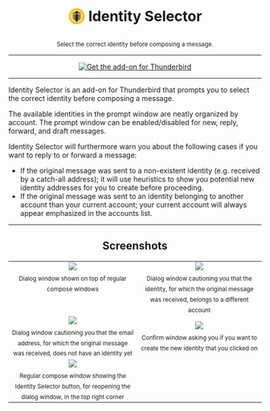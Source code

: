 <h1 align="center"><sub><img src="src/html/img/icon.svg" width="34" height="34"></sub> Identity Selector</h1>
<p align="center"><sub>Select the correct identity before composing a message.</sub></p>

---

<p align="center">
  <a href="https://addons.thunderbird.net/thunderbird/addon/identity-selector/">
    <img src="https://github.com/Codifier/IdentitySelector/assets/5677621/3c5996ee-112a-4a58-8123-1b53451a1c06" width="150" alt="Get the add-on for Thunderbird">
  </a>
</p>

---

Identity Selector is an add-on for Thunderbird that prompts you to select the correct identity before composing a message.

The available identities in the prompt window are neatly organized by account. The prompt window can be enabled/disabled for new, reply, forward, and draft messages.

Identity Selector will furthermore warn you about the following cases if you want to reply to or forward a message:

- If the original message was sent to a non-existent identity (e.g. received by a catch-all address); it will use heuristics to show you potential new identity addresses for you to create before proceeding.
- If the original message was sent to an identity belonging to another account than your current account; your current account will always appear emphasized in the accounts list.

---
<h2 align="center">Screenshots</h2>
<table align="center" border="0">
  <tr>
    <td align="center" valign="top">
      <img src="https://github.com/Codifier/IdentitySelector/assets/5677621/55f2fbe8-1c54-484c-9bf1-4878b90601e5" width="400"><br>
      <sub>Dialog window shown on top of regular compose windows</sub>
    </td>
    <td align="center" valign="top">
      <img src="https://github.com/Codifier/IdentitySelector/assets/5677621/6a7c75bd-8fe5-41ca-ab05-f6723b066603" width="400"><br>
      <sub>Dialog window cautioning you that the identity, for which the original message was received, belongs to a different account</sub>
    </td>
  </tr>
  <tr>
    <td align="center" valign="top">
      <img src="https://github.com/Codifier/IdentitySelector/assets/5677621/19745c70-7b6a-46a4-b7f0-15dd75f1b0b8" width="400"><br>
      <sub>Dialog window cautioning you that the email address, for which the original message was received, does not have an identity yet</sub>
    </td>
    <td align="center">
      <img src="https://github.com/Codifier/IdentitySelector/assets/5677621/837bd90e-e455-44ee-b60f-a2f711fb51d7" width="400"><br>
      <sub>Confirm window asking you if you want to create the new identity that you clicked on</sub>
    </td>
  </tr>
  <tr>
    <td align="center" valign="top">
      <img src="https://github.com/Codifier/IdentitySelector/assets/5677621/b2dc2d39-be0f-46e5-9823-bbbd489ad78c" width="400"><br>
      <sub>Regular compose window showing the Identity Selector button, for reopening the dialog window, in the top right corner</sub>
    </td>
    <td align="center" valign="top"></td>
  </tr>
</table>
